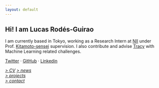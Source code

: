 ```yaml
---
layout: default
---
```


## Hi! I am Lucas Rodés-Guirao

I am currently based in Tokyo, working as a Research Intern at [NII](www.nii.ac.jp/en/) under Prof. [Kitamoto-sensei](http://www.nii.ac.jp/en/faculty/digital_content/kitamoto_asanobu/) supervision. I also contribute and advise [Tracy](https://www.linkedin.com/company/tracy) with Machine Learning related challenges.

[Twitter](http://twitter.com/lucasrodesg) · [GitHub](http://github.com/lucasrodes) · [Linkedin](http://linkedin.com/in/lucasrodes) 

[*> CV*](cv.md)
[*> news*](news.md) <br/>
[*> projects*](projects.md) <br/>
[*> contact*](contact.md)

